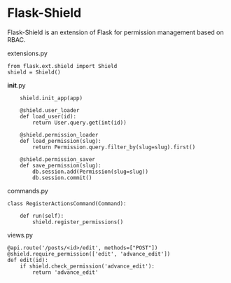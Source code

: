 # Flask-Shield

Flask-Shield is an extension of Flask for permission management based on RBAC.

extensions.py

```
from flask.ext.shield import Shield
shield = Shield()
```

__init__.py

```
    shield.init_app(app)

    @shield.user_loader
    def load_user(id):
        return User.query.get(int(id))

    @shield.permission_loader
    def load_permission(slug):
        return Permission.query.filter_by(slug=slug).first()

    @shield.permission_saver
    def save_permission(slug):
        db.session.add(Permission(slug=slug))
        db.session.commit()
```

commands.py

```
class RegisterActionsCommand(Command):

    def run(self):
        shield.register_permissions()
```

views.py

```
@api.route('/posts/<id>/edit', methods=["POST"])
@shield.require_permission(['edit', 'advance_edit'])
def edit(id):
    if shield.check_permission('advance_edit'):
        return 'advance_edit'
```
